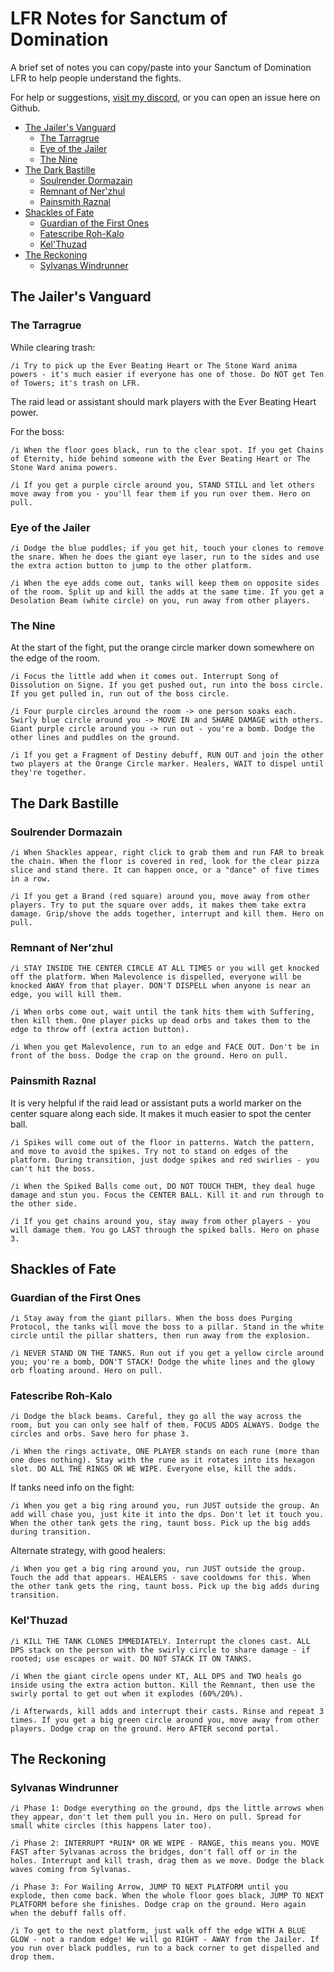 # LFR Notes for Sanctum of Domination
A brief set of notes you can copy/paste into your Sanctum of Domination LFR to help people understand the fights.

For help or suggestions, [visit my discord](https://discord.gg/7sJKfawK8S), or you can open an issue here on Github.

- [The Jailer's Vanguard](#the-jailers-vanguard)
  * [The Tarragrue](#the-tarragrue)
  * [Eye of the Jailer](#eye-of-the-jailer)
  * [The Nine](#the-nine)
- [The Dark Bastille](#the-dark-bastille)
  * [Soulrender Dormazain](#soulrender-dormazain)
  * [Remnant of Ner'zhul](#remnant-of-nerzhul)
  * [Painsmith Raznal](#painsmith-raznal)
- [Shackles of Fate](#shackles-of-fate)
  * [Guardian of the First Ones](#guardian-of-the-first-ones)
  * [Fatescribe Roh-Kalo](#fatescribe-roh-kalo)
  * [Kel'Thuzad](#kelthuzad)
- [The Reckoning](#the-reckoning)
  * [Sylvanas Windrunner](#sylvanas-windrunner)


## The Jailer's Vanguard
### The Tarragrue
While clearing trash:

`/i Try to pick up the Ever Beating Heart or The Stone Ward anima powers - it's much easier if everyone has one of those. Do NOT get Ten of Towers; it's trash on LFR.`

The raid lead or assistant should mark players with the Ever Beating Heart power.

For the boss:

`/i When the floor goes black, run to the clear spot. If you get Chains of Eternity, hide behind someone with the Ever Beating Heart or The Stone Ward anima powers.`

`/i If you get a purple circle around you, STAND STILL and let others move away from you - you'll fear them if you run over them. Hero on pull.`


### Eye of the Jailer
`/i Dodge the blue puddles; if you get hit, touch your clones to remove the snare. When he does the giant eye laser, run to the sides and use the extra action button to jump to the other platform.`

`/i When the eye adds come out, tanks will keep them on opposite sides of the room. Split up and kill the adds at the same time. If you get a Desolation Beam (white circle) on you, run away from other players.`


### The Nine
At the start of the fight, put the orange circle marker down somewhere on the edge of the room.

`/i Focus the little add when it comes out. Interrupt Song of Dissolution on Signe. If you get pushed out, run into the boss circle. If you get pulled in, run out of the boss circle.`

`/i Four purple circles around the room -> one person soaks each. Swirly blue circle around you -> MOVE IN and SHARE DAMAGE with others. Giant purple circle around you -> run out - you're a bomb. Dodge the other lines and puddles on the ground.`

`/i If you get a Fragment of Destiny debuff, RUN OUT and join the other two players at the Orange Circle marker. Healers, WAIT to dispel until they're together.`


## The Dark Bastille
### Soulrender Dormazain
`/i When Shackles appear, right click to grab them and run FAR to break the chain. When the floor is covered in red, look for the clear pizza slice and stand there. It can happen once, or a "dance" of five times in a row.`

`/i If you get a Brand (red square) around you, move away from other players. Try to put the square over adds, it makes them take extra damage. Grip/shove the adds together, interrupt and kill them. Hero on pull.`


### Remnant of Ner'zhul
`/i STAY INSIDE THE CENTER CIRCLE AT ALL TIMES or you will get knocked off the platform. When Malevolence is dispelled, everyone will be knocked AWAY from that player. DON'T DISPELL when anyone is near an edge, you will kill them.`

`/i When orbs come out, wait until the tank hits them with Suffering, then kill them. One player picks up dead orbs and takes them to the edge to throw off (extra action button).`

`/i When you get Malevolence, run to an edge and FACE OUT. Don't be in front of the boss. Dodge the crap on the ground. Hero on pull.`


### Painsmith Raznal
It is very helpful if the raid lead or assistant puts a world marker on the center square along each side. It makes it much easier to spot the center ball.

`/i Spikes will come out of the floor in patterns. Watch the pattern, and move to avoid the spikes. Try not to stand on edges of the platform. During transition, just dodge spikes and red swirlies - you can't hit the boss.`

`/i When the Spiked Balls come out, DO NOT TOUCH THEM, they deal huge damage and stun you. Focus the CENTER BALL. Kill it and run through to the other side.`

`/i If you get chains around you, stay away from other players - you will damage them. You go LAST through the spiked balls. Hero on phase 3.`


## Shackles of Fate
### Guardian of the First Ones
`/i Stay away from the giant pillars. When the boss does Purging Protocol, the tanks will move the boss to a pillar. Stand in the white circle until the pillar shatters, then run away from the explosion.`

`/i NEVER STAND ON THE TANKS. Run out if you get a yellow circle around you; you're a bomb, DON'T STACK! Dodge the white lines and the glowy orb floating around. Hero on pull.`


### Fatescribe Roh-Kalo
`/i Dodge the black beams. Careful, they go all the way across the room, but you can only see half of them. FOCUS ADDS ALWAYS. Dodge the circles and orbs. Save hero for phase 3.`

`/i When the rings activate, ONE PLAYER stands on each rune (more than one does nothing). Stay with the rune as it rotates into its hexagon slot. DO ALL THE RINGS OR WE WIPE. Everyone else, kill the adds.`

If tanks need info on the fight:

`/i When you get a big ring around you, run JUST outside the group. An add will chase you, just kite it into the dps. Don't let it touch you. When the other tank gets the ring, taunt boss. Pick up the big adds during transition.`

Alternate strategy, with good healers:

`/i When you get a big ring around you, run JUST outside the group. Touch the add that appears. HEALERS - save cooldowns for this. When the other tank gets the ring, taunt boss. Pick up the big adds during transition.`


### Kel'Thuzad
`/i KILL THE TANK CLONES IMMEDIATELY. Interrupt the clones cast. ALL DPS stack on the person with the swirly circle to share damage - if rooted; use escapes or wait. DO NOT STACK IT ON TANKS.`

`/i When the giant circle opens under KT, ALL DPS and TWO heals go inside using the extra action button. Kill the Remnant, then use the swirly portal to get out when it explodes (60%/20%).`

`/i Afterwards, kill adds and interrupt their casts. Rinse and repeat 3 times. If you get a big green circle around you, move away from other players. Dodge crap on the ground. Hero AFTER second portal.`


## The Reckoning
### Sylvanas Windrunner
`/i Phase 1: Dodge everything on the ground, dps the little arrows when they appear, don't let them pull you in. Hero on pull. Spread for small white circles (this happens later too).`

`/i Phase 2: INTERRUPT *RUIN* OR WE WIPE - RANGE, this means you. MOVE FAST after Sylvanas across the bridges, don't fall off or in the holes. Interrupt and kill trash, drag them as we move. Dodge the black waves coming from Sylvanas.`

`/i Phase 3: For Wailing Arrow, JUMP TO NEXT PLATFORM until you explode, then come back. When the whole floor goes black, JUMP TO NEXT PLATFORM before she finishes. Dodge crap on the ground. Hero again when the debuff falls off.`

`/i To get to the next platform, just walk off the edge WITH A BLUE GLOW - not a random edge! We will go RIGHT - AWAY from the Jailer. If you run over black puddles, run to a back corner to get dispelled and drop them.`
